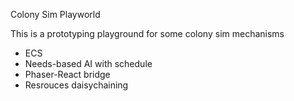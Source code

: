 Colony Sim Playworld

This is a prototyping playground for some colony sim mechanisms

- ECS
- Needs-based AI with schedule
- Phaser-React bridge
- Resrouces daisychaining
